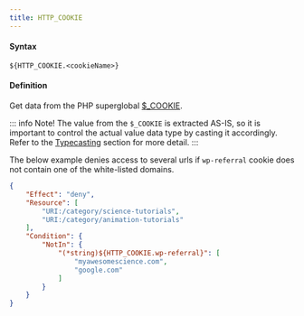 ```yaml
---
title: HTTP_COOKIE
---
```


#### Syntax

`${HTTP_COOKIE.<cookieName>}`

#### Definition

Get data from the PHP superglobal [$_COOKIE](http://php.net/manual/en/reserved.variables.cookies.php).

::: info Note!
The value from the `$_COOKIE` is extracted AS-IS, so it is important to control the actual value data type by casting it accordingly. Refer to the [Typecasting](/advanced/access-policy/typecast/) section for more detail.
:::

The below example denies access to several urls if `wp-referral` cookie does not contain one of the white-listed domains.

```json
{
    "Effect": "deny",
    "Resource": [
        "URI:/category/science-tutorials",
        "URI:/category/animation-tutorials"
    ],
    "Condition": {
        "NotIn": {
            "(*string)${HTTP_COOKIE.wp-referral}": [
                "myawesomescience.com",
                "google.com"
            ]
        }
    }
}
```
